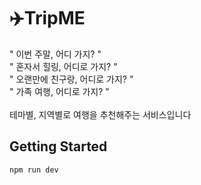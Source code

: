 # ✈️TripME
 " 이번 주말, 어디 가지? "<br>
 " 혼자서 힐링, 어디로 가지? "<br>
 " 오랜만에 친구랑, 어디로 가지? "<br>
 " 가족 여행, 어디로 가지? " <br>
<br>
테마별, 지역별로 여행을 추천해주는 서비스입니다 

## Getting Started
```bash
npm run dev
